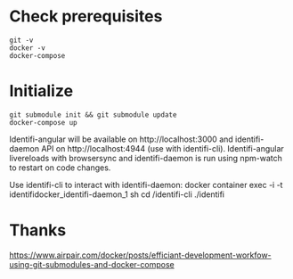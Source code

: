 # Check prerequisites
    git -v
    docker -v
    docker-compose

# Initialize
    git submodule init && git submodule update
    docker-compose up

Identifi-angular will be available on http://localhost:3000 and identifi-daemon API on http://localhost:4944 (use with identifi-cli). Identifi-angular livereloads with browsersync and identifi-daemon is run using npm-watch to restart on code changes.

Use identifi-cli to interact with identifi-daemon:
    docker container exec -i -t identifidocker_identifi-daemon_1 sh
    cd /identifi-cli
    ./identifi

# Thanks
https://www.airpair.com/docker/posts/efficiant-development-workfow-using-git-submodules-and-docker-compose
